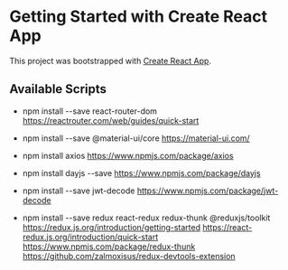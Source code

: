 # Getting Started with Create React App

This project was bootstrapped with [Create React App](https://github.com/facebook/create-react-app).

## Available Scripts

- npm install --save react-router-dom
  https://reactrouter.com/web/guides/quick-start

- npm install --save @material-ui/core
  https://material-ui.com/

- npm install axios
  https://www.npmjs.com/package/axios

- npm install dayjs --save
  https://www.npmjs.com/package/dayjs

- npm install --save jwt-decode
  https://www.npmjs.com/package/jwt-decode

- npm install --save redux react-redux redux-thunk @reduxjs/toolkit
  https://redux.js.org/introduction/getting-started
  https://react-redux.js.org/introduction/quick-start
  https://www.npmjs.com/package/redux-thunk
  https://github.com/zalmoxisus/redux-devtools-extension
